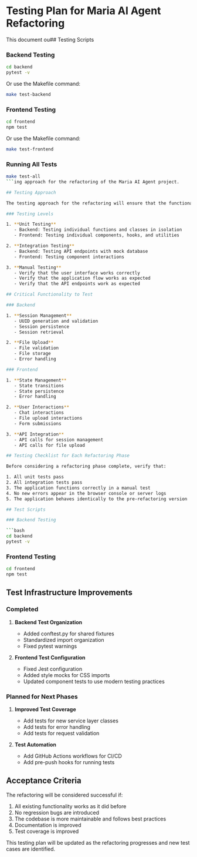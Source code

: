 # Testing Plan for Maria AI Agent Refactoring

This document ou## Testing Scripts

### Backend Testing

```bash
cd backend
pytest -v
```

Or use the Makefile command:

```bash
make test-backend
```

### Frontend Testing

```bash
cd frontend
npm test
```

Or use the Makefile command:

```bash
make test-frontend
```

### Running All Tests

```bash
make test-all
```ing approach for the refactoring of the Maria AI Agent project.

## Testing Approach

The testing approach for the refactoring will ensure that the functionality of the application remains intact while improving the codebase structure and quality. We will use a combination of unit tests, integration tests, and manual testing.

### Testing Levels

1. **Unit Testing**
   - Backend: Testing individual functions and classes in isolation
   - Frontend: Testing individual components, hooks, and utilities

2. **Integration Testing**
   - Backend: Testing API endpoints with mock database
   - Frontend: Testing component interactions

3. **Manual Testing**
   - Verify that the user interface works correctly
   - Verify that the application flow works as expected
   - Verify that the API endpoints work as expected

## Critical Functionality to Test

### Backend

1. **Session Management**
   - UUID generation and validation
   - Session persistence
   - Session retrieval

2. **File Upload**
   - File validation
   - File storage
   - Error handling

### Frontend

1. **State Management**
   - State transitions
   - State persistence
   - Error handling

2. **User Interactions**
   - Chat interactions
   - File upload interactions
   - Form submissions

3. **API Integration**
   - API calls for session management
   - API calls for file upload

## Testing Checklist for Each Refactoring Phase

Before considering a refactoring phase complete, verify that:

1. All unit tests pass
2. All integration tests pass
3. The application functions correctly in a manual test
4. No new errors appear in the browser console or server logs
5. The application behaves identically to the pre-refactoring version

## Test Scripts

### Backend Testing

```bash
cd backend
pytest -v
```

### Frontend Testing

```bash
cd frontend
npm test
```

## Test Infrastructure Improvements

### Completed

1. **Backend Test Organization**
   - Added conftest.py for shared fixtures
   - Standardized import organization
   - Fixed pytest warnings

2. **Frontend Test Configuration**
   - Fixed Jest configuration
   - Added style mocks for CSS imports
   - Updated component tests to use modern testing practices

### Planned for Next Phases

1. **Improved Test Coverage**
   - Add tests for new service layer classes
   - Add tests for error handling
   - Add tests for request validation

2. **Test Automation**
   - Add GitHub Actions workflows for CI/CD
   - Add pre-push hooks for running tests

## Acceptance Criteria

The refactoring will be considered successful if:

1. All existing functionality works as it did before
2. No regression bugs are introduced
3. The codebase is more maintainable and follows best practices
4. Documentation is improved
5. Test coverage is improved

This testing plan will be updated as the refactoring progresses and new test cases are identified.

